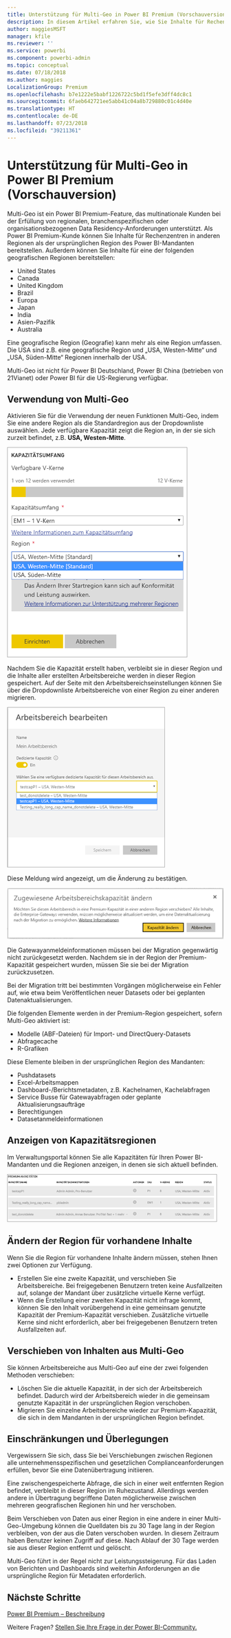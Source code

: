 ```yaml
---
title: Unterstützung für Multi-Geo in Power BI Premium (Vorschauversion)
description: In diesem Artikel erfahren Sie, wie Sie Inhalte für Rechenzentren in anderen Regionen als der ursprünglichen Region des Power BI-Mandanten bereitstellen können.
author: maggiesMSFT
manager: kfile
ms.reviewer: ''
ms.service: powerbi
ms.component: powerbi-admin
ms.topic: conceptual
ms.date: 07/18/2018
ms.author: maggies
LocalizationGroup: Premium
ms.openlocfilehash: b7e1222e5babf1226722c5bd1f5efe3dff4dc8c1
ms.sourcegitcommit: 6faeb642721ee5abb41c04a8b729880c01c4d40e
ms.translationtype: HT
ms.contentlocale: de-DE
ms.lasthandoff: 07/23/2018
ms.locfileid: "39211361"
---
```

# <a name="multi-geo-support-in-power-bi-premium-preview"></a>Unterstützung für Multi-Geo in Power BI Premium (Vorschauversion)
Multi-Geo ist ein Power BI Premium-Feature, das multinationale Kunden bei der Erfüllung von regionalen, branchenspezifischen oder organisationsbezogenen Data Residency-Anforderungen unterstützt. Als Power BI Premium-Kunde können Sie Inhalte für Rechenzentren in anderen Regionen als der ursprünglichen Region des Power BI-Mandanten bereitstellen. Außerdem können Sie Inhalte für eine der folgenden geografischen Regionen bereitstellen:

- United States 
- Canada 
- United Kingdom 
- Brazil 
- Europa 
- Japan 
- India 
- Asien-Pazifik 
- Australia 

Eine geografische Region (Geografie) kann mehr als eine Region umfassen. Die USA sind z.B. eine geografische Region und „USA, Westen-Mitte“ und „USA, Süden-Mitte“ Regionen innerhalb der USA. 

Multi-Geo ist nicht für Power BI Deutschland, Power BI China (betrieben von 21Vianet) oder Power BI für die US-Regierung verfügbar.

## <a name="using-multi-geo"></a>Verwendung von Multi-Geo

Aktivieren Sie für die Verwendung der neuen Funktionen Multi-Geo, indem Sie eine andere Region als die Standardregion aus der Dropdownliste auswählen.  Jede verfügbare Kapazität zeigt die Region an, in der sie sich zurzeit befindet, z.B. **USA, Westen-Mitte**.

![Auswählen einer Region auf der Seite „Kapazitätsumfang“ Power BI Multi-Geo](media/service-admin-premium-multi-geo/power-bi-multi-geo-capacity-size.png)
  
Nachdem Sie die Kapazität erstellt haben, verbleibt sie in dieser Region und die Inhalte aller erstellten Arbeitsbereiche werden in dieser Region gespeichert. Auf der Seite mit den Arbeitsbereichseinstellungen können Sie über die Dropdownliste Arbeitsbereiche von einer Region zu einer anderen migrieren.

![Auswählen einer verfügbaren Kapazität auf der Seite „Arbeitsbereich bearbeiten“ Power BI Multi-Geo](media/service-admin-premium-multi-geo/power-bi-multi-geo-edit-workspace.png)

Diese Meldung wird angezeigt, um die Änderung zu bestätigen. 

![Bestätigung „Zugewiesene Arbeitsbereichskapazität ändern“](media/service-admin-premium-multi-geo/power-bi-multi-geo-change-assigned-workspace-capacity.png)

Die Gatewayanmeldeinformationen müssen bei der Migration gegenwärtig nicht zurückgesetzt werden.  Nachdem sie in der Region der Premium-Kapazität gespeichert wurden, müssen Sie sie bei der Migration zurückzusetzen.
   
Bei der Migration tritt bei bestimmten Vorgängen möglicherweise ein Fehler auf, wie etwa beim Veröffentlichen neuer Datasets oder bei geplanten Datenaktualisierungen.  

Die folgenden Elemente werden in der Premium-Region gespeichert, sofern Multi-Geo aktiviert ist:
 
- Modelle (ABF-Dateien) für Import- und DirectQuery-Datasets
- Abfragecache
- R-Grafiken

Diese Elemente bleiben in der ursprünglichen Region des Mandanten:

- Pushdatasets
- Excel-Arbeitsmappen
- Dashboard-/Berichtsmetadaten, z.B. Kachelnamen, Kachelabfragen
- Service Busse für Gatewayabfragen oder geplante Aktualisierungsaufträge
- Berechtigungen
- Datasetanmeldeinformationen
 
## <a name="view-capacity-regions"></a>Anzeigen von Kapazitätsregionen

Im Verwaltungsportal können Sie alle Kapazitäten für Ihren Power BI-Mandanten und die Regionen anzeigen, in denen sie sich aktuell befinden.

![Anzeigen von Premium-Kapazitäten](media/service-admin-premium-multi-geo/power-bi-multi-geo-premium-capacities.png) 

## <a name="change-the-region-for-existing-content"></a>Ändern der Region für vorhandene Inhalte

Wenn Sie die Region für vorhandene Inhalte ändern müssen, stehen Ihnen zwei Optionen zur Verfügung.

- Erstellen Sie eine zweite Kapazität, und verschieben Sie Arbeitsbereiche. Bei freigegebenen Benutzern treten keine Ausfallzeiten auf, solange der Mandant über zusätzliche virtuelle Kerne verfügt.
- Wenn die Erstellung einer zweiten Kapazität nicht infrage kommt, können Sie den Inhalt vorübergehend in eine gemeinsam genutzte Kapazität der Premium-Kapazität verschieben. Zusätzliche virtuelle Kerne sind nicht erforderlich, aber bei freigegebenen Benutzern treten Ausfallzeiten auf.


## <a name="move-content-out-of-multi-geo"></a>Verschieben von Inhalten aus Multi-Geo  

Sie können Arbeitsbereiche aus Multi-Geo auf eine der zwei folgenden Methoden verschieben:

- Löschen Sie die aktuelle Kapazität, in der sich der Arbeitsbereich befindet.  Dadurch wird der Arbeitsbereich wieder in die gemeinsam genutzte Kapazität in der ursprünglichen Region verschoben.
- Migrieren Sie einzelne Arbeitsbereiche wieder zur Premium-Kapazität, die sich in dem Mandanten in der ursprünglichen Region befindet.

## <a name="limitations-and-considerations"></a>Einschränkungen und Überlegungen

Vergewissern Sie sich, dass Sie bei Verschiebungen zwischen Regionen alle unternehmensspezifischen und gesetzlichen Complianceanforderungen erfüllen, bevor Sie eine Datenübertragung initiieren.

Eine zwischengespeicherte Abfrage, die sich in einer weit entfernten Region befindet, verbleibt in dieser Region im Ruhezustand. Allerdings werden andere in Übertragung begriffene Daten möglicherweise zwischen mehreren geografischen Regionen hin und her verschoben. 

Beim Verschieben von Daten aus einer Region in eine andere in einer Multi-Geo-Umgebung können die Quelldaten bis zu 30 Tage lang in der Region verbleiben, von der aus die Daten verschoben wurden. In diesem Zeitraum haben Benutzer keinen Zugriff auf diese. Nach Ablauf der 30 Tage werden sie aus dieser Region entfernt und gelöscht.

Multi-Geo führt in der Regel nicht zur Leistungssteigerung. Für das Laden von Berichten und Dashboards sind weiterhin Anforderungen an die ursprüngliche Region für Metadaten erforderlich.

## <a name="next-steps"></a>Nächste Schritte

[Power BI Premium – Beschreibung](service-premium.md)

Weitere Fragen? [Stellen Sie Ihre Frage in der Power BI-Community.](http://community.powerbi.com/)
